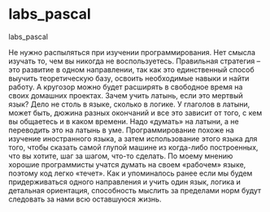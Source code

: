 # labs_pascal
labs_pascal

Не нужно распыляться при изучении программирования. Нет смысла изучать то, чем вы никогда не воспользуетесь. Правильная стратегия – это развитие в одном направлении, так как это единственный способ выучить теоретическую базу, освоить необходимые навыки и найти работу. А кругозор можно будет расширять в свободное время на своих домашних проектах. Зачем учить латынь, если это мертвый язык? Дело не столь в языке, сколько в логике. У глаголов в латыни, может быть, дюжина разных окончаний и все это зависит от того, с кем вы общаетесь и в каком времени. Надо «думать» на латыни, а не переводить это на латынь в уме. Программирование похоже на изучение иностранного языка, а затем использование этого языка для того, чтобы сказать самой глупой машине из когда-либо построенных, что вы хотите, шаг за шагом, что-то сделать. По моему мнению хорошие программисты учатся думать на своем «рабочем» языке, поэтому код легко «течет». Как и упоминалось ранее если мы будем придерживаться одного направления и учить один язык, логика и детальная ориентация, способность мыслить за пределами норм будут следовать за нами всю оставшуюся жизнь.
